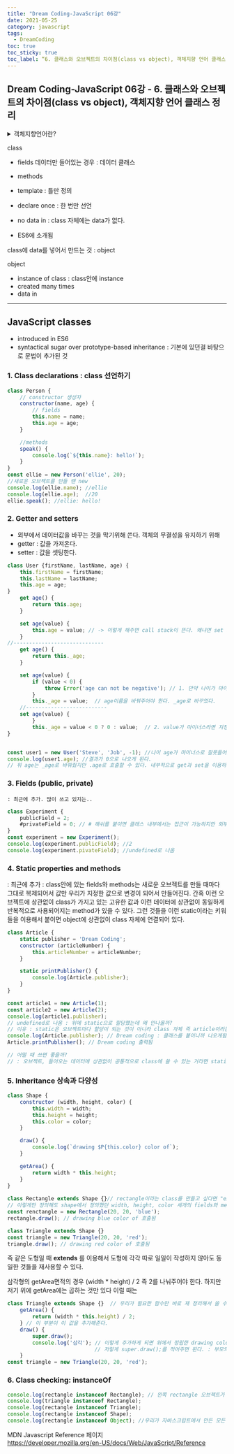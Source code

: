 ```yaml
---
title: "Dream Coding-JavaScript 06강"
date: 2021-05-25
category: javascript
tags:
  - DreamCoding
toc: true
toc_sticky: true
toc_label: “6. 클래스와 오브젝트의 차이점(class vs object), 객체지향 언어 클래스 정리”
---
```


## Dream Coding-JavaScript 06강 - 6. 클래스와 오브젝트의 차이점(class vs object), 객체지향 언어 클래스 정리
<link rel="stylesheet" type="text/css" href="/assets/CSS/markdown.css">




<details>
<summary>객체지향언어란?</summary>
<div markdown="1">
<p id="d">
Object Oriented  
객체 지향  
<br><br>

컴퓨터 프로그래밍을 하기 위한 언어에는 많은 종류가 있다. 이러한 언어들은 크게 2가지로 나누어지는데, 객체 지향 언어와 절차 지향 언어이다. 객체 지향이란 실제 세계를 모델링하여 소프트웨어를 개발하는 방법으로서, 객체 지향 프로그래밍에서는 데이터와 절차를 하나의 덩어리로 묶어서 생각한다. 이는 마치 컴퓨터 부품을 하나씩 사다가 컴퓨터를 조립하는 것과 같은 방법이다.
<br><br>
객체(object)란 보고 만질 수 있는 것, 지성적으로 이해할 수 있는 것, 생각이나 행동이 추구하는 바를 말한다. 또는 문제영역에서 잘 정의된 역할을 갖고 있는 각각에 대해서 구별할 수 있는 품목(item), 단위(unit), 개체(entity)라 정의하기도 하며 단순히, 정의된 경계를 갖고 구별되는 어떤 것이라 말할 수도 있다.
<br><br>
다시 말해서 객체는 학생, 교실, 책 같은 생각할 수 있는 모든 사물이나 공부, 수학 같은 개념상으로 존재하는 것 등 모든 것이 될 수 있다. 좀 더 구체적으로, 문제영역에 속한 사물 중에 관리의 필요성이 있거나 중요한 개념이라면 더 좋은 객체가 될 수 있다. 시스템의 관점에서 본다면 어떤 상태(state)를 나타내는 데이터의 구조와 동작을 수행하는 연산(operation)으로 이루어진 프로그램의 한 요소이다. 여기서의 연산을 객체 지향에선 메소드(method)라고 한다. 이렇게 객체의 상태는 데이터에 의해 결정되고 동작은 메소드에 의해 결정된다.
<br><br>
객체 지향의 3대 특성으로는 (1) 캡슐화(encapsulation) : 관련 데이터와 알고리즘(코드)이 하나의 묶음으로 정리된 것으로서 개발자가 만들었으며, 관련된 코드와 데이터가 묶여있고 오류가 없어 사용이 편리하다. 데이터를 감추고 외부 세계와의 상호작용은 메소드(Method)를 통하는 방법인데, 라이브러리로 만들어 업그레이드하면 쉽게 바꿀 수 있다. ‘메소드’는 메시지에 따라 실행시킬 프로시저로서 객체 지향 언어에서 사용되는 것으로서, 객체 지향 언어에서는 메시지를 보내 메소드를 수행시킴으로써 통신(communication)을 수행한다.
<br><br>
(2) 상속(inheritance) : 상속은 이미 작성된 클래스를 이어 받아서 새로운 클래스를 생성하는 기법으로 기존 코드를 재활용해서 사용하는 것을 의미한다. 객체기술의 가장 핵심이 되는 개념으로 프로그램을 쉽게 확장할 수 있도록 해주는 강력한 수단이 된다. (3) 다형성(polymorphism) : 다형성이란 하나의 이름(방법)으로 많은 상황에 대처하는 기법이다. 개념적으로 동일한 작업을 하는 함수들에 똑같은 이름을 부여할 수 있으므로 코드가 간단해지는 효과가 있다.
[네이버 지식백과] Object Oriented - 객체 지향 (지형 공간정보체계 용어사전, 2016. 1. 3., 이강원, 손호웅)
</p>

</div>
</details>

class
- fields 데이터만 들어있는 경우 : 데이터 클래스
- methods

- template : 틀만 정의
- declare once : 한 번만 선언 
- no data in : class 자체에는 data가 없다.
- ES6에 소개됨
 
class에 data를 넣어서 만드는 것 : object

object 
- instance of class : class안에 instance
- created many times
- data in 

---

## JavaScript classes
- introduced in ES6
- syntactical sugar over prototype-based inheritance : 기본에 있던걸 바탕으로 문법이 추가된 것 

### 1. Class declarations : class 선언하기

```javascript
class Person {
    // constructor 생성자
    constructor(name, age) {
        // fields
        this.name = name;
        this.age = age;
    }

    //methods
    speak() {
        console.log(`${this.name}: hello!`);
    }
}
const ellie = new Person('ellie', 20);
//새로운 오브젝트를 만들 땐 new
console.log(ellie.name); //ellie
console.log(ellie.age);  //20
ellie.speak(); //ellie: hello!
```

### 2. Getter and setters
- 외부에서 데이터값을 바꾸는 것을 막기위해 쓴다. 객체의 무결성을 유지하기 위해
- getter : 값을 가져온다.
- setter : 값을 셋팅한다. 

```javascript
class User {firstName, lastName, age) {
    this.firstName = firstName;
    this.lastName = lastName;
    this.age = age;
}
    get age() {
        return this.age;
    } 

    set age(value) {
        this.age = value; // -> 이렇게 해주면 call stack이 뜬다. 왜냐면 set age(value)의 value가 age이므로 age(age) this.age = age; 로 되어 계속 호출을 반복하기 때문이다. 
    }
//-----------------------------
    get age() {
        return this._age;
    } 

    set age(value) {
        if (value < 0) {
            throw Error('age can not be negative'); // 1. 만약 나이가 마이너스 값이라면 경고를 주도록
        }
        this._age = value;  // age이름을 바꿔주어야 한다. _age로 바꾸었다. 
    //--------------------------    
    set age(value) {
        }
        this._age = value < 0 ? 0 : value;  // 2. value가 마이너스라면 지정된 value값을 쓰겠다. 
}


const user1 = new User('Steve', 'Job', -1); //나이 age가 마이너스로 잘못들어갔는데 위의 get, set로 인해
console.log(user1.age); //결과가 0으로 나오게 된다.
// 위 age는 _age로 바꿔줬지만 .age로 호출할 수 있다. 내부적으로 get과 set을 이용하기 때문
```

### 3. Fields (public, private)
    : 최근에 추가. 많이 쓰고 있지는.. 

```javascript
class Experiment { 
    publicField = 2;
    #privateField = 0; // # 해쉬를 붙이면 클래스 내부에서는 접근이 가능하지만 외부에서는 값을 읽을 수도 변경할 수도 없다. 
}
const experiment = new Experiment(); 
console.log(experiment.publicField); //2
console.log(experiment.pivateField); //undefined로 나옴 
```

### 4. Static properties and methods 

: 최근에 추가
: class안에 있는 fields와 methods는 새로운 오브젝트를 만들 때마다 그대로 복제되어서 값만 우리가 지정한 값으로 변경이 되어서 만들어진다.
    간혹 이런 오브젝트에 상관없이 class가 가지고 있는 고유한 값과 이런 데이터에 상관없이 동일하게 반복적으로 사용되어지는 method가 있을 수 있다. 
    그런 것들을 이런 static이라는 키워들을 이용해서 붙이면 object에 상관없이 class 자체에 연결되어 있다. 

```javascript
class Article {
    static publisher = 'Dream Coding';
    constructor (articleNumber) {
        this.articleNumber = articleNumber;
    }

    static printPublisher() {
        console.log(Article.publisher);
    }
}

const article1 = new Article(1);
const article2 = new Article(2);
console.log(article1.publisher);  
// undefined로 나옴 : 위에 static으로 할당했는데 왜 안나올까? 
// 이유 : static은 오브젝트마다 할당이 되는 것이 아니라 class 자체 즉 article이라는 class 자체에 붙어있기 때문이다. 
console.log(Article.publisher); // Dream coding : 클래스를 붙이니까 나오게됨. 
Article.printPublisher(); // Dream coding 출력됨

// 어떨 때 쓰면 좋을까? 
// : 오브젝트, 들어오는 데이터에 상관없이 공통적으로 class에 쓸 수 있는 거라면 static과 static method를 이용해서 작성하는 것이 메모리의 사용을 줄여줄 수 있다.
```

### 5. Inheritance 상속과 다양성

```javascript
class Shape {
    constructor (width, height, color) {
        this.width = width;
        this.height = height;
        this.color = color; 
    }

    draw() {
        console.log(`drawing $P{this.color} color of`);
    }

    getArea() {
        return width * this.height;
    }
}
 
class Rectangle extends Shape {}// rectangle이라는 class를 만들고 싶다면 "extends"라는 키워드를 이용해서 shape을 연장한다.
// 이렇게만 정의해도 shape에서 정의했던 width, height, color 세개의 fields와 method가 자동적으로 rectangle에 포함이 된다.  
const renctangle = new Rectangle(20, 20, 'blue');
rectangle.draw(); // drawing blue color of 호출됨

class Triangle extends Shape {}
const triangle = new Triangle(20, 20, 'red');
triangle.draw(); // drawing red color of 호출됨 
```
즉 같은 도형일 때 __extends__ 를 이용해서 도형에 각각 따로 일일이 작성하지 않아도 동일한 것들을 재사용할 수 있다.  


삼각형의 getArea면적의 경우 (width * height) / 2 즉 2를 나눠주어야 한다.
하지만 저기 위에 getArea에는 곱하는 것만 있다 이럴 때는


```javascript
class Triangle extends Shape {}  // 우리가 필요한 함수만 바로 재 정리해서 쓸 수 있다. : overwriting
    getArea() {
        return (width * this.height) / 2;
    } // 이 부분이 이 값을 추가해준다. 
    draw() {
        super.draw();
        console.log('삼각'); // 이렇게 추가하게 되면 위에서 정립한 drawing color of라는 건 안나오게 된다. 저 위에것도 함께 나오게하고 싶다면
                            // 저렇게 super.draw();를 적어주면 된다. : 부모의 메소드를 호출하는 것
    }
const triangle = new Triangle(20, 20, 'red');
```


### 6. Class checking: instanceOf

```javascript
console.log(rectangle instanceof Rectangle); // 왼쪽 rectangle 오브젝트가 오른쪽 Rectangle class의 instance인지 아닌지 즉 저 오브젝트가 저 클래스를 이용해서 만들어진 아이인지? 확인하는 것
console.log(triangle instanceof Rectangle);
console.log(rectangle instanceof Triangle);
console.log(rectangle instanceof Shape);
console.log(rectangle instanceof Object); //우리가 자바스크립트에서 만든 모든 오브젝트들은 오브젝트를 상속한 것 
```

MDN Javascript Reference 페이지  
<https://developer.mozilla.org/en-US/docs/Web/JavaScript/Reference>